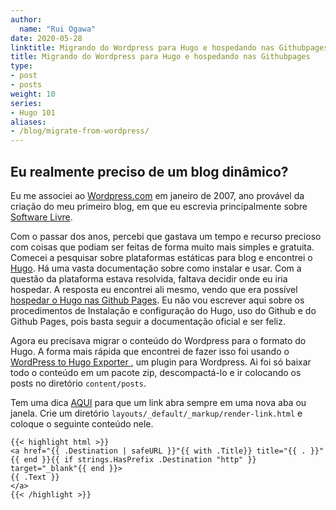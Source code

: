 ```yaml
---
author:
  name: "Rui Ogawa"
date: 2020-05-28
linktitle: Migrando do Wordpress para Hugo e hospedando nas Githubpages 
title: Migrando do Wordpress para Hugo e hospedando nas Githubpages
type:
- post
- posts
weight: 10
series:
- Hugo 101
aliases:
- /blog/migrate-from-wordpress/
---
```


## Eu realmente preciso de um blog dinâmico?
Eu me associei ao [Wordpress.com](https://www.wordpress.com) em janeiro de 2007, ano provável da criação do meu primeiro blog, em que eu escrevia principalmente sobre [Software Livre](https://pt.wikipedia.org/wiki/Software_livre).

Com o passar dos anos, percebi que gastava um tempo e recurso precioso com coisas que podiam ser feitas de forma muito mais simples e gratuita. Comecei a pesquisar sobre plataformas estáticas para blog e encontrei o [Hugo](https://gohugo.io/). Há uma vasta documentação sobre como instalar e usar. Com a questão da plataforma estava resolvida, faltava decidir onde eu iria hospedar. A resposta eu encontrei ali mesmo, vendo que era possível [hospedar o Hugo nas Github Pages](https://gohugo.io/hosting-and-deployment/hosting-on-github/). Eu não vou escrever aqui sobre os procedimentos de Instalação e configuração do Hugo, uso do Github e do Github Pages, pois basta seguir a documentação oficial e ser feliz.

Agora eu precisava migrar o conteúdo do Wordpress para o formato do Hugo. A forma mais rápida que encontrei de fazer isso foi usando o [WordPress to Hugo Exporter
](https://github.com/SchumacherFM/wordpress-to-hugo-exporter), um plugin para Wordpress. Ai foi só baixar todo o conteúdo em um pacote zip, descompactá-lo e ir colocando os posts no diretório `content/posts`. 


Tem uma dica [AQUI](https://www.elliotsachs.com/how-to-tell-hugo-to-open-links-in-new-tab/) para que um link abra sempre em uma nova aba ou janela. Crie um diretório `layouts/_default/_markup/render-link.html` e coloque o seguinte conteúdo nele.

    {{< highlight html >}}
    <a href="{{ .Destination | safeURL }}"{{ with .Title}} title="{{ . }}"{{ end }}{{ if strings.HasPrefix .Destination "http" }} target="_blank"{{ end }}>
    {{ .Text }}
    </a>
    {{< /highlight >}}


